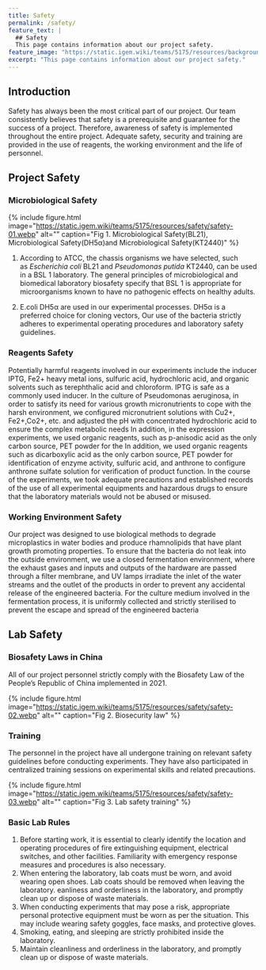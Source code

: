 ```yaml
---
title: Safety
permalink: /safety/
feature_text: |
  ## Safety
  This page contains information about our project safety.
feature_image: "https://static.igem.wiki/teams/5175/resources/background/bg-safety.jpg"
excerpt: "This page contains information about our project safety."
---
```


## Introduction

Safety has always been the most critical part of our project. Our team consistently believes that safety is a prerequisite and guarantee for the success of a project. Therefore, awareness of safety is implemented throughout the entire project. Adequate safety, security and training are provided in the use of reagents, the working environment and the life of personnel.

## Project Safety

### Microbiological Safety

{% include figure.html image="https://static.igem.wiki/teams/5175/resources/safety/safety-01.webp" alt="" caption="Fig 1. Microbiological Safety(BL21), Microbiological Safety(DH5α)and Microbiological Safety(KT2440)" %}

1. According to ATCC, the chassis organisms we have selected, such as *Escherichia coli* BL21 and *Pseudomonas putida* KT2440, can be used in a BSL 1 laboratory. The general principles of microbiological and biomedical laboratory biosafety specify that BSL 1 is appropriate for microorganisms known to have no pathogenic effects on healthy adults.

2. E.coli DH5α are used in our experimental processes. DH5α is a preferred choice for cloning vectors, Our use of the bacteria strictly adheres to experimental operating procedures and laboratory safety guidelines.

### Reagents Safety

Potentially harmful reagents involved in our experiments include the inducer IPTG, Fe2+ heavy metal ions, sulfuric acid, hydrochloric acid, and organic solvents such as terephthalic acid and chloroform. IPTG is safe as a commonly used inducer. In the culture of Pseudomonas aeruginosa, in order to satisfy its need for various growth micronutrients to cope with the harsh environment, we configured micronutrient solutions with Cu2+, Fe2+,Co2+, etc. and adjusted the pH with concentrated hydrochloric acid to ensure the complex metabolic needs In addition, in the expression experiments, we used organic reagents, such as p-anisodic acid as the only carbon source, PET powder for the In addition, we used organic reagents such as dicarboxylic acid as the only carbon source, PET powder for identification of enzyme activity, sulfuric acid, and anthrone to configure anthrone sulfate solution for verification of product function. In the course of the experiments, we took adequate precautions and established records of the use of all experimental equipments and hazardous drugs to ensure that the laboratory materials would not be abused or misused.

### Working Environment Safety

Our project was designed to use biological methods to degrade microplastics in water bodies and produce rhamnolipids that have plant growth promoting properties. To ensure that the bacteria do not leak into the outside environment, we use a closed fermentation environment, where the exhaust gases and inputs and outputs of the hardware are passed through a filter membrane, and UV lamps irradiate the inlet of the water streams and the outlet of the products in order to prevent any accidental release of the engineered bacteria. For the culture medium involved in the fermentation process, it is uniformly collected and strictly sterilised to prevent the escape and spread of the engineered bacteria	

## Lab Safety

### Biosafety Laws in China

All of our project personnel strictly comply with the Biosafety Law of the People’s Republic of China implemented in 2021.

{% include figure.html image="https://static.igem.wiki/teams/5175/resources/safety/safety-02.webp" alt="" caption="Fig 2. Biosecurity law" %}

### Training

The personnel in the project have all undergone training on relevant safety guidelines before conducting experiments. They have also participated in centralized training sessions on experimental skills and related precautions.

{% include figure.html image="https://static.igem.wiki/teams/5175/resources/safety/safety-03.webp" alt="" caption="Fig 3. Lab safety training" %}

### Basic Lab Rules

1. Before starting work, it is essential to clearly identify the location and operating procedures of fire extinguishing equipment, electrical switches, and other facilities. Familiarity with emergency response measures and procedures is also necessary.
2. When entering the laboratory, lab coats must be worn, and avoid wearing open shoes. Lab coats should be removed when leaving the laboratory. eanliness and orderliness in the laboratory, and promptly clean up or dispose of waste materials.
3. When conducting experiments that may pose a risk, appropriate personal protective equipment must be worn as per the situation. This may include wearing safety goggles, face masks, and protective gloves.
4. Smoking, eating, and sleeping are strictly prohibited inside the laboratory.
5. Maintain cleanliness and orderliness in the laboratory, and promptly clean up or dispose of waste materials.